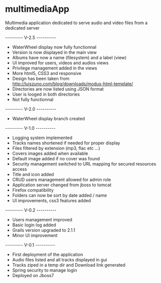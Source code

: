 multimediaApp
=============

  Multimedia application dedicated to serve audio and video files from a dedicated server

 --------- V-2.5 ----------
 - WaterWheel display now fully functionnal
 - Version is now displayed in the main view
 - Albums have now a name (filesystem) and a label (view)
 - UI improved for users, videos and audios views 
 - Privilege management added in the views
 - More html5, CSS3 and responsive
 - Design has been taken from http://luiszuno.com/blog/downloads/modus-html-template/
 - Directories are now listed using JSON format
 - User is looged in both directories
 - Not fully functionnal
 
  --------- V-2.0 ----------
 - WaterWheel display branch created
 
 --------- V-1.0 ----------
 - Logging system implemented
 - Tracks names shortened if needed for proper display
 - Files filtered by extension (mp3, flac etc ...)
 - Covers images added when available
 - Default image added if no cover was found
 - Security management switched to URL mapping for secured resources access
 - Title and icon added
 - CRUD users management allowed for admin role
 - Application server changed from jboss to tomcat
 - Firefox compatibility
 - Folders can now be sort by date added / name
 - UI improvements, css3 features added
   
  --------- V-0.2 ----------
 - Users management improved
 - Basic login log added
 - Grails version upgraded to 2.1.1
 - Minor UI improvement
  
  --------- V-0.1 ----------
- First deployment of the application
- Audio files listed and all tracks displayed in gui
- Tracks ziped in a temp dir and Download link generated 
- Spring security to manage login
- Deployed on Jboss7
